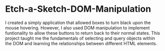 # Etch-a-Sketch-DOM-Manipulation
I created a simply application that allowed boxes to turn black upon the mouse hovering. However, I also used DOM manipulation to implement funtionality to allow these buttons to return back to their normal states. This project taught me the fundamentals of selecting and query objects within the DOM and learning the relationships between different HTML elements.
